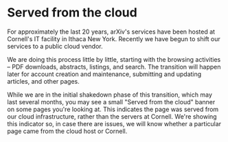 Served from the cloud
===============

For approximately the last 20 years, arXiv's services have been hosted at Cornell's IT facility in Ithaca New York. Recently we have begun to shift our services to a public cloud vendor.

We are doing this process little by little, starting with the browsing activities &ndash; PDF downloads, abstracts, listings, and search. The transition will happen later for account creation and maintenance, submitting and updating articles, and other pages.

While we are in the initial shakedown phase of this transition, which may last several months, you may see a small "Served from the cloud" banner on some pages you're looking at. This indicates the page was served from our cloud infrastructure, rather than the servers at Cornell. We're showing this indicator so, in case there are issues, we will know whether a particular page came from the cloud host or Cornell.
